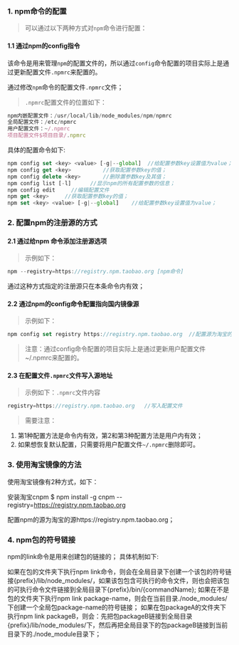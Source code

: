 ### 1. npm命令的配置
>可以通过以下两种方式对`npm`命令进行配置：

#### 1.1 通过npm的config指令
该命令是用来管理`npm`的配置文件的，所以通过`config`命令配置的项目实际上是通过更新配置文件`.npmrc`来配置的。

通过修改`npm`命令的配置文件`.npmrc`文件；

>`.npmrc`配置文件的位置如下：

```js
npm内嵌配置文件：/usr/local/lib/node_modules/npm/npmrc
全局配置文件：/etc/npmrc
用户配置文件：~/.npmrc
项目配置文件$项目目录/.npmrc
```

具体的配置命令如下:
```js
npm config set <key> <value> [-g|--global]  //给配置参数key设置值为value；
npm config get <key>          //获取配置参数key的值；
npm config delete <key>       //删除置参数key及其值；
npm config list [-l]      //显示npm的所有配置参数的信息；
npm config edit     //编辑配置文件
npm get <key>     //获取配置参数key的值；
npm set <key> <value> [-g|--global]    //给配置参数key设置值为value；
```
### 2. 配置npm的注册源的方式
#### 2.1 通过给npm 命令添加注册源选项
>示例如下：
```js
npm --registry=https://registry.npm.taobao.org [npm命令]
```
通过这种方式指定的注册源只在本条命令内有效；

#### 2.2 通过npm的config命令配置指向国内镜像源
>示例如下：
```js
npm config set registry https://registry.npm.taobao.org  //配置源为淘宝的源
```
>注意：通过config命令配置的项目实际上是通过更新用户配置文件~/.npmrc来配置的。

#### 2.3 在配置文件`.npmrc`文件写入源地址
>示例如下：`.npmrc`文件内容
```js
registry=https://registry.npm.taobao.org   //写入配置文件
```
>需要注意：

1. 第1种配置方法是命令内有效，第2和第3种配置方法是用户内有效；
2. 如果想恢复默认配置，只需要将用户配置文件`~/.npmrc`删除即可。

### 3. 使用淘宝镜像的方法
使用淘宝镜像有2种方式，如下：

安装淘宝cnpm
$ npm install -g cnpm --registry=https://registry.npm.taobao.org


配置npm的源为淘宝的源https://registry.npm.taobao.org；


### 4. npm包的符号链接
npm的link命令是用来创建包的链接的；
具体机制如下:

如果在包的文件夹下执行npm link命令，则会在全局目录下创建一个该包的符号链接{prefix}/lib/node_modules/<package>，如果该包包含可执行的命令文件，则也会把该包的可执行命令文件链接到全局目录下{prefix}/bin/{commandName};
如果在不是包的文件夹下执行npm link package-name，则会在当前目录./node_modules/下创建一个全局包package-name的符号链接；
如果在包packageA的文件夹下执行npm link packageB，则会：先把包packageB链接到全局目录{prefix}/lib/node_modules/<packageB>下，然后再把全局目录下的包packageB链接到当前目录下的./node_module目录下；
